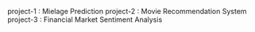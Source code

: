 project-1 : Mielage Prediction
project-2 : Movie Recommendation System
project-3 : Financial Market Sentiment Analysis